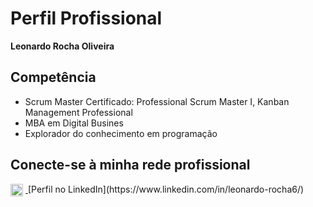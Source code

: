 # Perfil Profissional

**Leonardo Rocha Oliveira**

## Competência

- Scrum Master Certificado: Professional Scrum Master I, Kanban Management Professional  
- MBA em Digital Busines
- Explorador do conhecimento em programação

## Conecte-se à minha rede profissional

<a href="https://www.linkedin.com/in/leonardo-rocha6/" target="_blank">
  <img src="https://cdn-icons-png.flaticon.com/512/174/174857.png" alt="LinkedIn" width="20" style="vertical-align:middle; margin-right:4px;" />
</a>  
[Perfil no LinkedIn](https://www.linkedin.com/in/leonardo-rocha6/)

